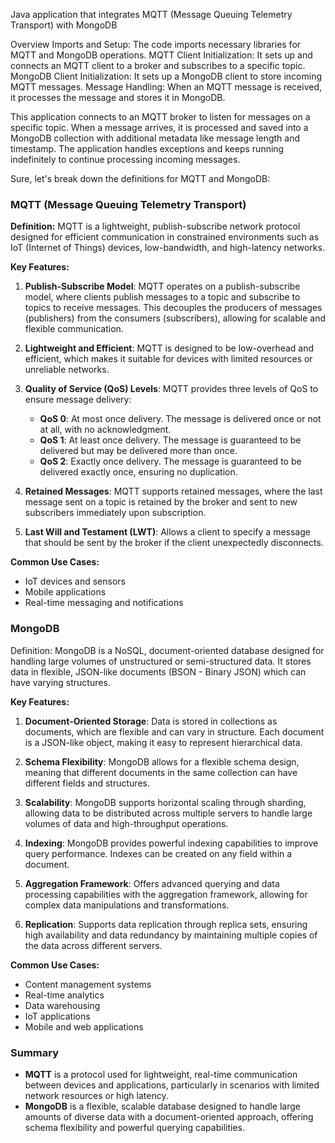  Java application that integrates MQTT (Message Queuing Telemetry Transport) with MongoDB

 Overview
Imports and Setup: The code imports necessary libraries for MQTT and MongoDB operations.
MQTT Client Initialization: It sets up and connects an MQTT client to a broker and subscribes to a specific topic.
MongoDB Client Initialization: It sets up a MongoDB client to store incoming MQTT messages.
Message Handling: When an MQTT message is received, it processes the message and stores it in MongoDB.


This application connects to an MQTT broker to listen for messages on a specific topic. When a message arrives, 
it is processed and saved into a MongoDB collection with additional metadata like message length and timestamp. 
The application handles exceptions and keeps running indefinitely to continue processing incoming messages.

Sure, let's break down the definitions for MQTT and MongoDB:

### MQTT (Message Queuing Telemetry Transport)

**Definition:**
MQTT is a lightweight, publish-subscribe network protocol designed for efficient communication in constrained environments such as IoT (Internet of Things) devices, low-bandwidth, and high-latency networks.

**Key Features:**

1. **Publish-Subscribe Model**: MQTT operates on a publish-subscribe model, where clients publish messages to a topic and subscribe to topics to receive messages. This decouples the producers of messages (publishers) from the consumers (subscribers), allowing for scalable and flexible communication.

2. **Lightweight and Efficient**: MQTT is designed to be low-overhead and efficient, which makes it suitable for devices with limited resources or unreliable networks.

3. **Quality of Service (QoS) Levels**: MQTT provides three levels of QoS to ensure message delivery:
   - **QoS 0**: At most once delivery. The message is delivered once or not at all, with no acknowledgment.
   - **QoS 1**: At least once delivery. The message is guaranteed to be delivered but may be delivered more than once.
   - **QoS 2**: Exactly once delivery. The message is guaranteed to be delivered exactly once, ensuring no duplication.

4. **Retained Messages**: MQTT supports retained messages, where the last message sent on a topic is retained by the broker and sent to new subscribers immediately upon subscription.

5. **Last Will and Testament (LWT)**: Allows a client to specify a message that should be sent by the broker if the client unexpectedly disconnects.

**Common Use Cases:**
- IoT devices and sensors
- Mobile applications
- Real-time messaging and notifications

### MongoDB

Definition:
MongoDB is a NoSQL, document-oriented database designed for handling large volumes of unstructured or semi-structured data. It stores data in flexible, JSON-like documents (BSON - Binary JSON) which can have varying structures.

**Key Features:**

1. **Document-Oriented Storage**: Data is stored in collections as documents, which are flexible and can vary in structure. Each document is a JSON-like object, making it easy to represent hierarchical data.

2. **Schema Flexibility**: MongoDB allows for a flexible schema design, meaning that different documents in the same collection can have different fields and structures.

3. **Scalability**: MongoDB supports horizontal scaling through sharding, allowing data to be distributed across multiple servers to handle large volumes of data and high-throughput operations.

4. **Indexing**: MongoDB provides powerful indexing capabilities to improve query performance. Indexes can be created on any field within a document.

5. **Aggregation Framework**: Offers advanced querying and data processing capabilities with the aggregation framework, allowing for complex data manipulations and transformations.

6. **Replication**: Supports data replication through replica sets, ensuring high availability and data redundancy by maintaining multiple copies of the data across different servers.

**Common Use Cases:**
- Content management systems
- Real-time analytics
- Data warehousing
- IoT applications
- Mobile and web applications

### Summary

- **MQTT** is a protocol used for lightweight, real-time communication between devices and applications, particularly in scenarios with limited network resources or high latency.
- **MongoDB** is a flexible, scalable database designed to handle large amounts of diverse data with a document-oriented approach, offering schema flexibility and powerful querying capabilities.
